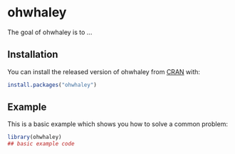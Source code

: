 
# ohwhaley

<!-- badges: start -->
<!-- badges: end -->

The goal of ohwhaley is to ...

## Installation

You can install the released version of ohwhaley from [CRAN](https://CRAN.R-project.org) with:

``` r
install.packages("ohwhaley")
```

## Example

This is a basic example which shows you how to solve a common problem:

``` r
library(ohwhaley)
## basic example code
```

